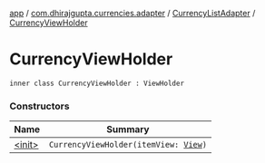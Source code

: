 [app](../../../index.md) / [com.dhirajgupta.currencies.adapter](../../index.md) / [CurrencyListAdapter](../index.md) / [CurrencyViewHolder](./index.md)

# CurrencyViewHolder

`inner class CurrencyViewHolder : ViewHolder`

### Constructors

| Name | Summary |
|---|---|
| [&lt;init&gt;](-init-.md) | `CurrencyViewHolder(itemView: `[`View`](https://developer.android.com/reference/android/view/View.html)`)` |
